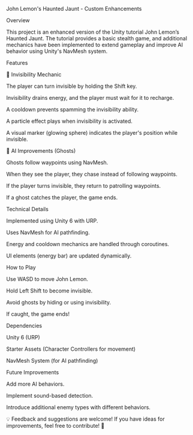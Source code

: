John Lemon's Haunted Jaunt - Custom Enhancements

Overview

This project is an enhanced version of the Unity tutorial John Lemon’s Haunted Jaunt. The tutorial provides a basic stealth game, and additional mechanics have been implemented to extend gameplay and improve AI behavior using Unity's NavMesh system.

Features

🔹 Invisibility Mechanic

The player can turn invisible by holding the Shift key.

Invisibility drains energy, and the player must wait for it to recharge.

A cooldown prevents spamming the invisibility ability.

A particle effect plays when invisibility is activated.

A visual marker (glowing sphere) indicates the player's position while invisible.

👻 AI Improvements (Ghosts)

Ghosts follow waypoints using NavMesh.

When they see the player, they chase instead of following waypoints.

If the player turns invisible, they return to patrolling waypoints.

If a ghost catches the player, the game ends.

Technical Details

Implemented using Unity 6 with URP.

Uses NavMesh for AI pathfinding.

Energy and cooldown mechanics are handled through coroutines.

UI elements (energy bar) are updated dynamically.

How to Play

Use WASD to move John Lemon.

Hold Left Shift to become invisible.

Avoid ghosts by hiding or using invisibility.

If caught, the game ends!

Dependencies

Unity 6 (URP)

Starter Assets (Character Controllers for movement)

NavMesh System (for AI pathfinding)

Future Improvements

Add more AI behaviors.

Implement sound-based detection.

Introduce additional enemy types with different behaviors.

💡 Feedback and suggestions are welcome! If you have ideas for improvements, feel free to contribute! 🚀

